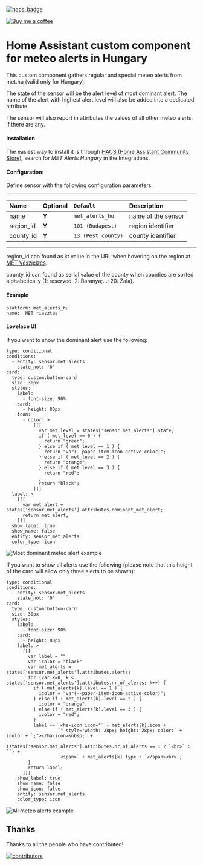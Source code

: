 [![hacs_badge](https://img.shields.io/badge/HACS-Default-orange.svg)](https://github.com/custom-components/hacs)

<p><a href="https://www.buymeacoffee.com/6rF5cQl" rel="nofollow" target="_blank"><img src="https://camo.githubusercontent.com/c070316e7fb193354999ef4c93df4bd8e21522fa/68747470733a2f2f696d672e736869656c64732e696f2f7374617469632f76312e7376673f6c6162656c3d4275792532306d6525323061253230636f66666565266d6573736167653d25463025394625413525413826636f6c6f723d626c61636b266c6f676f3d6275792532306d6525323061253230636f66666565266c6f676f436f6c6f723d7768697465266c6162656c436f6c6f723d366634653337" alt="Buy me a coffee" data-canonical-src="https://img.shields.io/static/v1.svg?label=Buy%20me%20a%20coffee&amp;message=%F0%9F%A5%A8&amp;color=black&amp;logo=buy%20me%20a%20coffee&amp;logoColor=white&amp;labelColor=b0c4de" style="max-width:100%;"></a></p>

# Home Assistant custom component for meteo alerts in Hungary

This custom component gathers regular and special meteo alerts from met.hu (valid only for Hungary).

The state of the sensor will be the alert level of most dominant alert. The name of the alert with highest alert level
will also be added into a dedicated attribute.

The sensor will also report in attributes the values of all other meteo alerts, if there are any.

#### Installation
The easiest way to install it is through [HACS (Home Assistant Community Store)](https://github.com/hacs/integration),
search for <i>MET Alerts Hungary</i> in the Integrations.<br />

#### Configuration:
Define sensor with the following configuration parameters:<br />

---
| Name | Optional | `Default` | Description |
| :---- | :---- | :------- | :----------- |
| name | **Y** | `met_alerts_hu` | name of the sensor |
| region_id | **Y** | `101 (Budapest)` | region identifier |
| county_id | **Y** | `13 (Pest county)` | county identifier |
---

region_id can found as kt value in the URL when hovering on the region at [MET Vészjelzés](https://www.met.hu/idojaras/veszelyjelzes/index.php).

county_id can found as serial value of the county when counties are sorted alphabetically (1: reserved, 2: Baranya;...; 20: Zala).
#### Example
```
platform: met_alerts_hu
name: 'MET riasztás'
```

#### Lovelace UI
If you want to show the dominant alert use the following:

```
type: conditional
conditions:
  - entity: sensor.met_alerts
    state_not: '0'
card:
  type: custom:button-card
  size: 30px
  styles:
    label:
      - font-size: 90%
    card:
      - height: 80px
    icon:
      - color: >
          [[[
            var met_level = states['sensor.met_alerts'].state;
            if ( met_level == 0 ) {
              return "green";
            } else if ( met_level == 1 ) {
              return "var(--paper-item-icon-active-color)";
            } else if ( met_level == 2 ) {
              return "orange";
            } else if ( met_level == 3 ) {
              return "red";
            }
            return "black";
          ]]]
  label: >
    [[[
      var met_alert = states['sensor.met_alerts'].attributes.dominant_met_alert;
      return met_alert;
    ]]]
  show_label: true
  show_name: false
  entity: sensor.met_alerts
  color_type: icon
```

![Most dominant meteo alert example](https://raw.githubusercontent.com/amaximus/met_alerts_hu/main/met_alert.png)

If you want to show all alerts use the following (please note that this height of the card
will allow only three alerts to be shown):
```
type: conditional
conditions:
  - entity: sensor.met_alerts
    state_not: '0'
card:
  type: custom:button-card
  size: 30px
  styles:
    label:
      - font-size: 90%
    card:
      - height: 80px
    label: >
      [[[
        var label = ""
        var icolor = "black"
        var met_alerts = states['sensor.met_alerts'].attributes.alerts;
        for (var k=0; k < states['sensor.met_alerts'].attributes.nr_of_alerts; k++) {
          if ( met_alerts[k].level == 1 ) {
            icolor = "var(--paper-item-icon-active-color)";
          } else if ( met_alerts[k].level == 2 ) {
            icolor = "orange";
          } else if ( met_alerts[k].level == 3 ) {
            icolor = "red";
          }
          label += `<ha-icon icon="` + met_alerts[k].icon +
                   `" style="width: 28px; height: 28px; color:` + icolor + `;"></ha-icon>&nbsp;` +
                   (states['sensor.met_alerts'].attributes.nr_of_alerts == 1 ? `<br>` : ``) +
                   `<span>` + met_alerts[k].type + `</span><br>`;
        }
        return label;
      ]]]
    show_label: true
    show_name: false
    show_icon: false
    entity: sensor.met_alerts
    color_type: icon
```
![All meteo alerts example](https://raw.githubusercontent.com/amaximus/met_alerts_hu/main/met_alert1.png)

## Thanks

Thanks to all the people who have contributed!

[![contributors](https://contributors-img.web.app/image?repo=amaximus/pollen_hu)](https://github.com/amaximus/pollen_hu/graphs/contributors)
